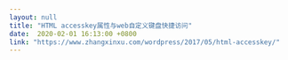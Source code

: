 ```yaml
---
layout: null
title: "HTML accesskey属性与web自定义键盘快捷访问"
date:  2020-02-01 16:13:00 +0800
link: "https://www.zhangxinxu.com/wordpress/2017/05/html-accesskey/"
---
```

